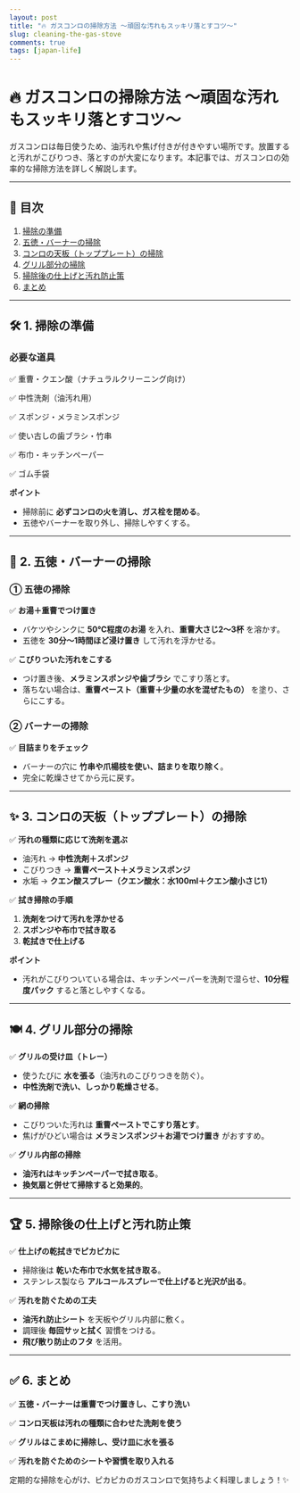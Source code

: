 ```yaml
---
layout: post
title: "🔥 ガスコンロの掃除方法 ～頑固な汚れもスッキリ落とすコツ～"
slug: cleaning-the-gas-stove
comments: true
tags: [japan-life]
---
```


# 🔥 ガスコンロの掃除方法 ～頑固な汚れもスッキリ落とすコツ～

ガスコンロは毎日使うため、油汚れや焦げ付きが付きやすい場所です。放置すると汚れがこびりつき、落とすのが大変になります。本記事では、ガスコンロの効率的な掃除方法を詳しく解説します。

---

## 📌 目次

1. [掃除の準備](#-掃除の準備)
2. [五徳・バーナーの掃除](#-五徳バーナーの掃除)
3. [コンロの天板（トッププレート）の掃除](#-コンロの天板トッププレートの掃除)
4. [グリル部分の掃除](#-グリル部分の掃除)
5. [掃除後の仕上げと汚れ防止策](#-掃除後の仕上げと汚れ防止策)
6. [まとめ](#-まとめ)

---

## 🛠 1. 掃除の準備

### **必要な道具**

✅ 重曹・クエン酸（ナチュラルクリーニング向け）

✅ 中性洗剤（油汚れ用）

✅ スポンジ・メラミンスポンジ

✅ 使い古しの歯ブラシ・竹串

✅ 布巾・キッチンペーパー

✅ ゴム手袋

**ポイント**
- 掃除前に **必ずコンロの火を消し、ガス栓を閉める**。
- 五徳やバーナーを取り外し、掃除しやすくする。

---

## 🔩 2. 五徳・バーナーの掃除

### **① 五徳の掃除**

✅ **お湯＋重曹でつけ置き**
- バケツやシンクに **50℃程度のお湯** を入れ、**重曹大さじ2～3杯** を溶かす。
- 五徳を **30分～1時間ほど浸け置き** して汚れを浮かせる。

✅ **こびりついた汚れをこする**
- つけ置き後、**メラミンスポンジや歯ブラシ** でこすり落とす。
- 落ちない場合は、**重曹ペースト（重曹＋少量の水を混ぜたもの）** を塗り、さらにこする。

### **② バーナーの掃除**

✅ **目詰まりをチェック**
- バーナーの穴に **竹串や爪楊枝を使い、詰まりを取り除く**。
- 完全に乾燥させてから元に戻す。

---

## ✨ 3. コンロの天板（トッププレート）の掃除

✅ **汚れの種類に応じて洗剤を選ぶ**
- 油汚れ → **中性洗剤＋スポンジ**
- こびりつき → **重曹ペースト＋メラミンスポンジ**
- 水垢 → **クエン酸スプレー（クエン酸水：水100ml＋クエン酸小さじ1）**

✅ **拭き掃除の手順**
1. **洗剤をつけて汚れを浮かせる**
2. **スポンジや布巾で拭き取る**
3. **乾拭きで仕上げる**

**ポイント**
- 汚れがこびりついている場合は、キッチンペーパーを洗剤で湿らせ、**10分程度パック** すると落としやすくなる。

---

## 🍽 4. グリル部分の掃除

✅ **グリルの受け皿（トレー）**
- 使うたびに **水を張る**（油汚れのこびりつきを防ぐ）。
- **中性洗剤で洗い、しっかり乾燥させる**。

✅ **網の掃除**
- こびりついた汚れは **重曹ペーストでこすり落とす**。
- 焦げがひどい場合は **メラミンスポンジ＋お湯でつけ置き** がおすすめ。

✅ **グリル内部の掃除**
- **油汚れはキッチンペーパーで拭き取る**。
- **換気扇と併せて掃除すると効果的**。

---

## 🏆 5. 掃除後の仕上げと汚れ防止策

✅ **仕上げの乾拭きでピカピカに**
- 掃除後は **乾いた布巾で水気を拭き取る**。
- ステンレス製なら **アルコールスプレーで仕上げると光沢が出る**。

✅ **汚れを防ぐための工夫**
- **油汚れ防止シート** を天板やグリル内部に敷く。
- 調理後 **毎回サッと拭く** 習慣をつける。
- **飛び散り防止のフタ** を活用。

---

## ✅ 6. まとめ

✅ **五徳・バーナーは重曹でつけ置きし、こすり洗い**

✅ **コンロ天板は汚れの種類に合わせた洗剤を使う**

✅ **グリルはこまめに掃除し、受け皿に水を張る**

✅ **汚れを防ぐためのシートや習慣を取り入れる**

定期的な掃除を心がけ、ピカピカのガスコンロで気持ちよく料理しましょう！✨